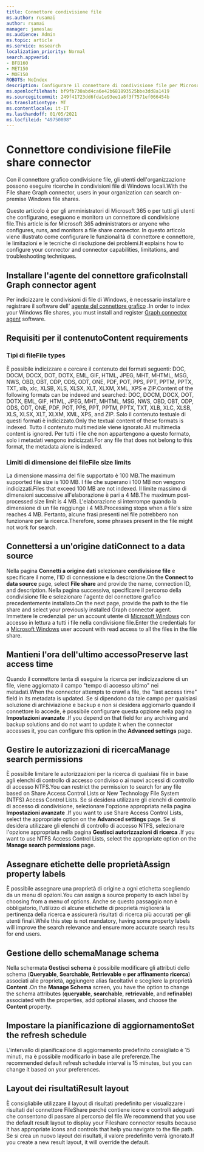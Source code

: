 ```yaml
---
title: Connettore condivisione file
ms.author: rusamai
author: rsamai
manager: jameslau
ms.audience: Admin
ms.topic: article
ms.service: mssearch
localization_priority: Normal
search.appverid:
- BFB160
- MET150
- MOE150
ROBOTS: NoIndex
description: Configurare il connettore di condivisione file per Microsoft Search
ms.openlocfilehash: bf9fb730abd4ca6e42b681893525bbe3dd8a1419
ms.sourcegitcommit: 249f41723dd6fda1e93ee1a8f3f7571ef066454b
ms.translationtype: MT
ms.contentlocale: it-IT
ms.lasthandoff: 01/05/2021
ms.locfileid: "49750898"
---
```

# <a name="file-share-connector"></a><span data-ttu-id="50768-103">Connettore condivisione file</span><span class="sxs-lookup"><span data-stu-id="50768-103">File share connector</span></span>

<span data-ttu-id="50768-104">Con il connettore grafico condivisione file, gli utenti dell'organizzazione possono eseguire ricerche in condivisioni file di Windows locali.</span><span class="sxs-lookup"><span data-stu-id="50768-104">With the File share Graph connector, users in your organization can search on-premise Windows file shares.</span></span>

<span data-ttu-id="50768-105">Questo articolo è per gli amministratori di Microsoft 365 o per tutti gli utenti che configurano, eseguono e monitora un connettore di condivisione file.</span><span class="sxs-lookup"><span data-stu-id="50768-105">This article is for Microsoft 365 administrators or anyone who configures, runs, and monitors a file share connector.</span></span> <span data-ttu-id="50768-106">In questo articolo viene illustrato come configurare le funzionalità di connettore e connettore, le limitazioni e le tecniche di risoluzione dei problemi.</span><span class="sxs-lookup"><span data-stu-id="50768-106">It explains how to configure your connector and connector capabilities, limitations, and troubleshooting techniques.</span></span>

## <a name="install-graph-connector-agent"></a><span data-ttu-id="50768-107">Installare l'agente del connettore grafico</span><span class="sxs-lookup"><span data-stu-id="50768-107">Install Graph connector agent</span></span>

<span data-ttu-id="50768-108">Per indicizzare le condivisioni di file di Windows, è necessario installare e registrare il software dell' [agente del connettore grafico](on-prem-agent.md) .</span><span class="sxs-lookup"><span data-stu-id="50768-108">In order to index your Windows file shares, you must install and register [Graph connector agent](on-prem-agent.md) software.</span></span>

## <a name="content-requirements"></a><span data-ttu-id="50768-109">Requisiti per il contenuto</span><span class="sxs-lookup"><span data-stu-id="50768-109">Content requirements</span></span>

### <a name="file-types"></a><span data-ttu-id="50768-110">Tipi di file</span><span class="sxs-lookup"><span data-stu-id="50768-110">File types</span></span>

<span data-ttu-id="50768-111">È possibile indicizzare e cercare il contenuto dei formati seguenti: DOC, DOCM, DOCX, DOT, DOTX, EML, GIF, HTML, JPEG, MHT, MHTML, MSG, NWS, OBD, OBT, ODP, ODS, ODT, ONE, PDF, POT, PPS, PPT, PPTM, PPTX, TXT, xlb, xlc, XLSB, XLS, XLSX, XLT, XLXM, XML, XPS e ZIP.</span><span class="sxs-lookup"><span data-stu-id="50768-111">Content of the following formats can be indexed and searched: DOC, DOCM, DOCX, DOT, DOTX, EML, GIF, HTML, JPEG, MHT, MHTML, MSG, NWS, OBD, OBT, ODP, ODS, ODT, ONE, PDF, POT, PPS, PPT, PPTM, PPTX, TXT, XLB, XLC, XLSB, XLS, XLSX, XLT, XLXM, XML, XPS, and ZIP.</span></span> <span data-ttu-id="50768-112">Solo il contenuto testuale di questi formati è indicizzato.</span><span class="sxs-lookup"><span data-stu-id="50768-112">Only the textual content of these formats is indexed.</span></span> <span data-ttu-id="50768-113">Tutto il contenuto multimediale viene ignorato.</span><span class="sxs-lookup"><span data-stu-id="50768-113">All multimedia content is ignored.</span></span> <span data-ttu-id="50768-114">Per tutti i file che non appartengono a questo formato, solo i metadati vengono indicizzati.</span><span class="sxs-lookup"><span data-stu-id="50768-114">For any file that does not belong to this format, the metadata alone is indexed.</span></span>

### <a name="file-size-limits"></a><span data-ttu-id="50768-115">Limiti di dimensione dei file</span><span class="sxs-lookup"><span data-stu-id="50768-115">File size limits</span></span>

<span data-ttu-id="50768-116">La dimensione massima del file supportato è 100 MB.</span><span class="sxs-lookup"><span data-stu-id="50768-116">The maximum supported file size is 100 MB.</span></span> <span data-ttu-id="50768-117">I file che superano i 100 MB non vengono indicizzati.</span><span class="sxs-lookup"><span data-stu-id="50768-117">Files that exceed 100 MB are not indexed.</span></span> <span data-ttu-id="50768-118">Il limite massimo di dimensioni successive all'elaborazione è pari a 4 MB.</span><span class="sxs-lookup"><span data-stu-id="50768-118">The maximum post-processed size limit is 4 MB.</span></span> <span data-ttu-id="50768-119">L'elaborazione si interrompe quando la dimensione di un file raggiunge i 4 MB.</span><span class="sxs-lookup"><span data-stu-id="50768-119">Processing stops when a file's size reaches 4 MB.</span></span> <span data-ttu-id="50768-120">Pertanto, alcune frasi presenti nel file potrebbero non funzionare per la ricerca.</span><span class="sxs-lookup"><span data-stu-id="50768-120">Therefore, some phrases present in the file might not work for search.</span></span>

## <a name="connect-to-a-data-source"></a><span data-ttu-id="50768-121">Connettersi a un'origine dati</span><span class="sxs-lookup"><span data-stu-id="50768-121">Connect to a data source</span></span>

<span data-ttu-id="50768-122">Nella pagina **Connetti a origine dati** selezionare **condivisione file** e specificare il nome, l'ID di connessione e la descrizione.</span><span class="sxs-lookup"><span data-stu-id="50768-122">On the **Connect to data source** page, select **File share** and provide the name, connection ID, and description.</span></span> <span data-ttu-id="50768-123">Nella pagina successiva, specificare il percorso della condivisione file e selezionare l'agente del connettore grafico precedentemente installato.</span><span class="sxs-lookup"><span data-stu-id="50768-123">On the next page, provide the path to the file share and select your previously installed Graph connector agent.</span></span> <span data-ttu-id="50768-124">Immettere le credenziali per un account utente di [Microsoft Windows](https://microsoft.com/windows) con accesso in lettura a tutti i file nella condivisione file.</span><span class="sxs-lookup"><span data-stu-id="50768-124">Enter the credentials for a [Microsoft Windows](https://microsoft.com/windows) user account with read access to all the files in the file share.</span></span>

## <a name="preserve-last-access-time"></a><span data-ttu-id="50768-125">Mantieni l'ora dell'ultimo accesso</span><span class="sxs-lookup"><span data-stu-id="50768-125">Preserve last access time</span></span>

<span data-ttu-id="50768-126">Quando il connettore tenta di eseguire la ricerca per indicizzazione di un file, viene aggiornato il campo "tempo di accesso ultimo" nei metadati.</span><span class="sxs-lookup"><span data-stu-id="50768-126">When the connector attempts to crawl a file, the "last access time" field in its metadata is updated.</span></span> <span data-ttu-id="50768-127">Se si dipendono da tale campo per qualsiasi soluzione di archiviazione e backup e non si desidera aggiornarlo quando il connettore lo accede, è possibile configurare questa opzione nella pagina **Impostazioni avanzate** .</span><span class="sxs-lookup"><span data-stu-id="50768-127">If you depend on that field for any archiving and backup solutions and do not want to update it when the connector accesses it, you can configure this option in the **Advanced settings** page.</span></span>

## <a name="manage-search-permissions"></a><span data-ttu-id="50768-128">Gestire le autorizzazioni di ricerca</span><span class="sxs-lookup"><span data-stu-id="50768-128">Manage search permissions</span></span>

<span data-ttu-id="50768-129">È possibile limitare le autorizzazioni per la ricerca di qualsiasi file in base agli elenchi di controllo di accesso condiviso o ai nuovi accessi di controllo di accesso NTFS.</span><span class="sxs-lookup"><span data-stu-id="50768-129">You can restrict the permission to search for any file based on Share Access Control Lists or New Technology File System (NTFS) Access Control Lists.</span></span> <span data-ttu-id="50768-130">Se si desidera utilizzare gli elenchi di controllo di accesso di condivisione, selezionare l'opzione appropriata nella pagina **Impostazioni avanzate** .</span><span class="sxs-lookup"><span data-stu-id="50768-130">If you want to use Share Access Control Lists, select the appropriate option on the **Advanced settings** page.</span></span> <span data-ttu-id="50768-131">Se si desidera utilizzare gli elenchi di controllo di accesso NTFS, selezionare l'opzione appropriata nella pagina **Gestisci autorizzazioni di ricerca** .</span><span class="sxs-lookup"><span data-stu-id="50768-131">If you want to use NTFS Access Control Lists, select the appropriate option on the **Manage search permissions** page.</span></span>

## <a name="assign-property-labels"></a><span data-ttu-id="50768-132">Assegnare etichette delle proprietà</span><span class="sxs-lookup"><span data-stu-id="50768-132">Assign property labels</span></span>

<span data-ttu-id="50768-133">È possibile assegnare una proprietà di origine a ogni etichetta scegliendo da un menu di opzioni.</span><span class="sxs-lookup"><span data-stu-id="50768-133">You can assign a source property to each label by choosing from a menu of options.</span></span> <span data-ttu-id="50768-134">Anche se questo passaggio non è obbligatorio, l'utilizzo di alcune etichette di proprietà migliorerà la pertinenza della ricerca e assicurerà risultati di ricerca più accurati per gli utenti finali.</span><span class="sxs-lookup"><span data-stu-id="50768-134">While this step is not mandatory, having some property labels will improve the search relevance and ensure more accurate search results for end users.</span></span>

## <a name="manage-schema"></a><span data-ttu-id="50768-135">Gestione dello schema</span><span class="sxs-lookup"><span data-stu-id="50768-135">Manage schema</span></span>

<span data-ttu-id="50768-136">Nella schermata **Gestisci schema** è possibile modificare gli attributi dello schema (**Queryable**, **Searchable**, **Retrievable** e **per affinamento ricerca**) associati alle proprietà, aggiungere alias facoltativi e scegliere la proprietà **Content** .</span><span class="sxs-lookup"><span data-stu-id="50768-136">On the **Manage Schema** screen, you have the option to change the schema attributes (**queryable**, **searchable**, **retrievable**, and **refinable**) associated with the properties, add optional aliases, and choose the **Content** property.</span></span>

## <a name="set-the-refresh-schedule"></a><span data-ttu-id="50768-137">Impostare la pianificazione di aggiornamento</span><span class="sxs-lookup"><span data-stu-id="50768-137">Set the refresh schedule</span></span>

<span data-ttu-id="50768-138">L'intervallo di pianificazione di aggiornamento predefinito consigliato è 15 minuti, ma è possibile modificarlo in base alle preferenze.</span><span class="sxs-lookup"><span data-stu-id="50768-138">The recommended default refresh schedule interval is 15 minutes, but you can change it based on your preferences.</span></span>

## <a name="result-layout"></a><span data-ttu-id="50768-139">Layout dei risultati</span><span class="sxs-lookup"><span data-stu-id="50768-139">Result layout</span></span>

<span data-ttu-id="50768-140">È consigliabile utilizzare il layout di risultati predefinito per visualizzare i risultati del connettore FileShare perché contiene icone e controlli adeguati che consentono di passare al percorso del file.</span><span class="sxs-lookup"><span data-stu-id="50768-140">We recommend that you use the default result layout to display your Fileshare connector results because it has appropriate icons and controls that help you navigate to the file path.</span></span> <span data-ttu-id="50768-141">Se si crea un nuovo layout dei risultati, il valore predefinito verrà ignorato.</span><span class="sxs-lookup"><span data-stu-id="50768-141">If you create a new result layout, it will override the default.</span></span>
